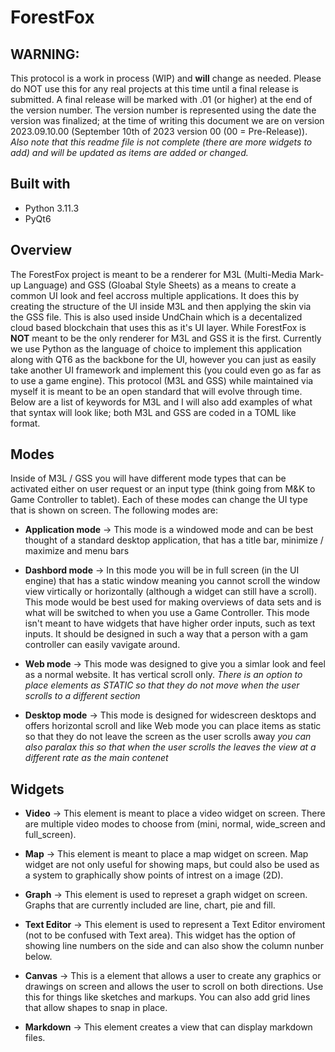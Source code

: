 # ForestFox

## WARNING: 

This protocol is a work in process (WIP) and **will** change as needed. Please do NOT use this for any real projects at this time until a final release is submitted. A final release will be marked with .01 (or higher) at the end of the version number. The version number is represented using the date the version was finalized; at the time of writing this document we are on version 2023.09.10.00 (September 10th of 2023 version 00 (00 = Pre-Release)). *Also note that this readme file is not complete (there are more widgets to add) and will be updated as items are added or changed.* 

## Built with

- Python 3.11.3
- PyQt6

## Overview

The ForestFox project is meant to be a renderer for M3L (Multi-Media Mark-up Language) and GSS (Gloabal Style Sheets) as a means to create a common UI look and feel accross multiple applications. It does this by creating the structure of the UI inside M3L and then applying the skin via the GSS file. This is also used inside UndChain which is a decentalized cloud based blockchain that uses this as it's UI layer. While ForestFox is **NOT** meant to be the only renderer for M3L and GSS it is the first. Currently we use Python as the language of choice to implement this application along with QT6 as the backbone for the UI, however you can just as easily take another UI framework and implement this (you could even go as far as to use a game engine). This protocol (M3L and GSS) while maintained via myself it is meant to be an open standard that will evolve through time. Below are a list of keywords for M3L and I will also add examples of what that syntax will look like; both M3L and GSS are coded in a TOML like format.

## Modes

Inside of M3L / GSS you will have different mode types that can be activated either on user request or an input type (think going from M&K to Game Controller to tablet). Each of these modes can change the UI type that is shown on screen. The following modes are:

- **Application mode** -> This mode is a windowed mode and can be best thought of a standard desktop application, that has a title bar, minimize / maximize and menu bars

- **Dashbord mode** -> In this mode you will be in full screen (in the UI engine) that has a static window meaning you cannot scroll the window view virtically or horizontally (although a widget can still have a scroll). This mode would be best used for making overviews of data sets and is what will be switched to when you use a Game Controller. This mode isn't meant to have widgets that have higher order inputs, such as text inputs. It should be designed in such a way that a person with a gam controller can easily vavigate around.

- **Web mode** -> This mode was designed to give you a simlar look and feel as a normal website. It has vertical scroll only. *There is an option to place elements as STATIC so that they do not move when the user scrolls to a different section*

- **Desktop mode** -> This mode is designed for widescreen desktops and offers horizontal scroll and like Web mode you can place items as static so that they do not leave the screen as the user scrolls away *you can also paralax this so that when the user scrolls the leaves the view at a different rate as the main contenet*

## Widgets

- **Video** -> This element is meant to place a video widget on screen. There are multiple video modes to choose from (mini, normal, wide_screen and full_screen). 

- **Map** -> This element is meant to place a map widget on screen. Map widget are not only useful for showing maps, but could also be used as a system to graphically show points of intrest on a image (2D). 

- **Graph** -> This element is used to represet a graph widget on screen. Graphs that are currently included are line, chart, pie and fill.

- **Text Editor** -> This element is used to represent a Text Editor enviroment (not to be confused with Text area). This widget has the option of showing line numbers on the side and can also show the column nunber below.

- **Canvas** -> This is a element that allows a user to create any graphics or drawings on screen and allows the user to scroll on both directions. Use this for things like sketches and markups. You can also add grid lines that allow shapes to snap in place.

- **Markdown** -> This element creates a view that can display markdown files. 